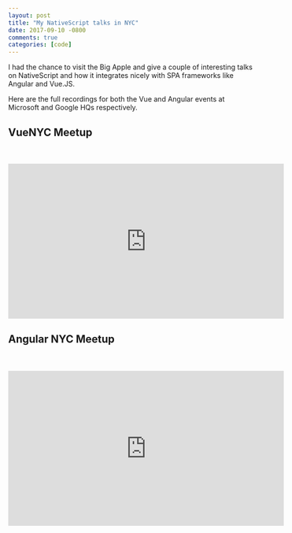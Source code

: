 ```yaml
---
layout: post
title: "My NativeScript talks in NYC"
date: 2017-09-10 -0800
comments: true
categories: [code]
---
```


I had the chance to visit the Big Apple and give a couple of interesting talks on NativeScript and how it integrates nicely with SPA frameworks like Angular and Vue.JS.

Here are the full recordings for both the Vue and Angular events at Microsoft and Google HQs respectively.

## VueNYC Meetup

<br>
<br>

<iframe width="560" height="315" src="https://www.youtube.com/embed/claDp19_aqA" frameborder="0" allow="accelerometer; autoplay; encrypted-media; gyroscope; picture-in-picture" allowfullscreen></iframe>

## Angular NYC Meetup
<br>
<br>


<iframe width="560" height="315" src="https://www.youtube.com/embed/OMJwhD4IRTU" frameborder="0" allow="accelerometer; autoplay; encrypted-media; gyroscope; picture-in-picture" allowfullscreen></iframe>
